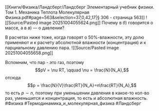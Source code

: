 [[Книги/Физика/Ландсберг/Ландсберг Элементарный учебник физики. Том 1. Механика Теплота Молекулярная Физика.pdf#page=563&selection=37,0,42,17|§ 306 - страница 563]]
![[Source/Pasted image 20251004055624.png]]
Почему в *б*) говорится о массе, а в *в*) — о давлении?

В расчетах ниже тоже, когда говорят о $50\%$-влажности, эту долю применяют и к расчету абсолютной влажности (концентрация) и к парциальному давлению пара.
![[Source/Pasted image 20251004055658.png]]

Вспомним, что пар - это газ, поэтому
$$pV = \nu RT, \qquad \nu = \frac{N}{N_A},$$
отсюда
$$p = \frac{N}{V}\frac{RT}{N_A}=n\frac{RT}{N_A},$$
то есть $p \sim n$, поэтому при уменьшении давления в какое-то кол-во раз, уменьшится и концентрация, то есть и абсолютная влажность.
#Физика #Термодинамика_и_молекулярная_физика #Ландсберг 